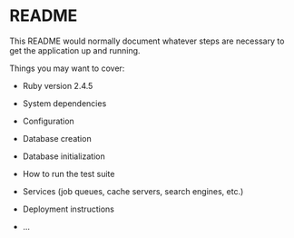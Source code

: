 # README

This README would normally document whatever steps are necessary to get the
application up and running.

Things you may want to cover:

* Ruby version 2.4.5

* System dependencies

* Configuration

* Database creation

* Database initialization

* How to run the test suite

* Services (job queues, cache servers, search engines, etc.)

* Deployment instructions

* ...
